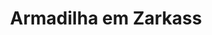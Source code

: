 ---
Numero: 90
title: Armadilha em Zarkass
Autor: Stefan Wul
Co-autor: 
Ano-de-Publicacao: 1964
Titulo-original: Piège sur Zarkass
Tradutor: Álvaro Simões
Co-tradutor: 
Ano-de-edicao: 1958
alias: Stefan-Wul
Autor2-alias: 
Tradutor1-alias: Alvaro-Simoes
Tradutor2-alias: 
Titulo-link: 90-Armadilha-em-Zarkass
Capa: Lima de Freitas
pags: 181
Capa-link: Lima-de-Freitas
---